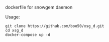 dockerfile for snowgem daemon

Usage:
```
git clone https://github.com/boo50/xsg_d.git
cd xsg_d
docker-compose up -d
```
